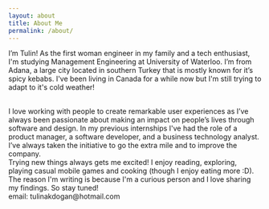```yaml
---
layout: about
title: About Me
permalink: /about/
---
```


I’m Tulin! As the first woman engineer in my family and a tech enthusiast, I'm studying Management Engineering at University of Waterloo. I’m from Adana, a large city located in southern Turkey that is mostly known for it’s spicy kebabs. I've been living in Canada for a while now but I'm still trying to adapt to it's cold weather!

<br>
I love working with people to create remarkable user experiences as I’ve always been passionate about making an impact on people’s lives through software and design. In my previous internships I've had the role of a product manager, a software developer, and a business technology analyst. I’ve always taken the initiative to go the extra mile and to improve the company.		 

<br>
Trying new things always gets me excited! I enjoy reading, exploring, playing casual mobile games and cooking (though I enjoy eating more :D). The reason I'm writing is because I'm a curious person and I love sharing my findings. So stay tuned!  

<br> 
email: tulinakdogan@hotmail.com
